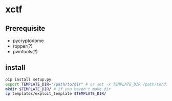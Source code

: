 # xctf

## Prerequisite

* pycryptodome
* ropper(?)
* pwntools(?)

## install

```bash
pip install setup.py
export TEMPLATE_DIR="/path/to/dir" # or set -x TEMPLATE_DIR /path/to/dir
mkdir $TEMPLATE_DIR/ # if you haven't make dir
cp templates/exploit_template $TEMPLATE_DIR/
```

